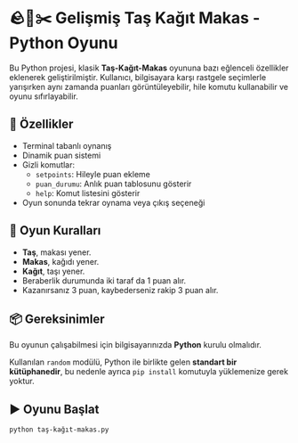 # 🪨📄✂️ Gelişmiş Taş Kağıt Makas - Python Oyunu

Bu Python projesi, klasik **Taş-Kağıt-Makas** oyununa bazı eğlenceli özellikler eklenerek geliştirilmiştir. Kullanıcı, bilgisayara karşı rastgele seçimlerle yarışırken aynı zamanda puanları görüntüleyebilir, hile komutu kullanabilir ve oyunu sıfırlayabilir.

## 🚀 Özellikler

- Terminal tabanlı oynanış
- Dinamik puan sistemi
- Gizli komutlar:
  - `setpoints`: Hileyle puan ekleme
  - `puan_durumu`: Anlık puan tablosunu gösterir
  - `help`: Komut listesini gösterir
- Oyun sonunda tekrar oynama veya çıkış seçeneği

## 🧠 Oyun Kuralları

- **Taş**, makası yener.
- **Makas**, kağıdı yener.
- **Kağıt**, taşı yener.
- Beraberlik durumunda iki taraf da 1 puan alır.
- Kazanırsanız 3 puan, kaybederseniz rakip 3 puan alır.

## 📦 Gereksinimler

Bu oyunun çalışabilmesi için bilgisayarınızda **Python** kurulu olmalıdır.

Kullanılan `random` modülü, Python ile birlikte gelen **standart bir kütüphanedir**, bu nedenle ayrıca `pip install` komutuyla yüklemenize gerek yoktur.


## ▶️ Oyunu Başlat

```bash
python taş-kağıt-makas.py
